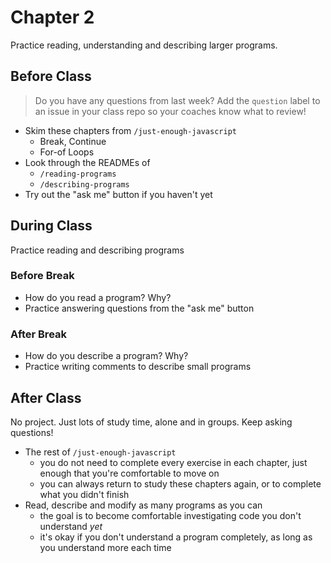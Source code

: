 # Chapter 2

Practice reading, understanding and describing larger programs.

## Before Class

> Do you have any questions from last week? Add the `question` label to an issue in your class repo so your coaches know what to review!

- Skim these chapters from `/just-enough-javascript`
  - Break, Continue
  - For-of Loops
- Look through the READMEs of
  - `/reading-programs`
  - `/describing-programs`
- Try out the "ask me" button if you haven't yet

## During Class

Practice reading and describing programs

### Before Break

- How do you read a program? Why?
- Practice answering questions from the "ask me" button

### After Break

- How do you describe a program? Why?
- Practice writing comments to describe small programs

## After Class

No project. Just lots of study time, alone and in groups. Keep asking questions!

- The rest of `/just-enough-javascript`
  - you do not need to complete every exercise in each chapter, just enough that you're comfortable to move on
  - you can always return to study these chapters again, or to complete what you didn't finish
- Read, describe and modify as many programs as you can
  - the goal is to become comfortable investigating code you don't understand _yet_
  - it's okay if you don't understand a program completely, as long as you understand more each time
